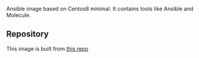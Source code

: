 Ansible image based on Centos8 minimal. It contains tools like Ansible and Molecule.

## Repository
This image is built from [this repo](https://github.com/krestomatio/container_builder/tree/master/ansible)
